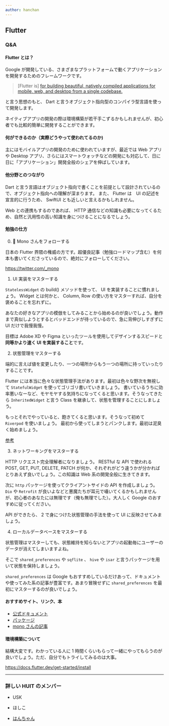 ```yaml
---
author: hanchan
---
```


## Flutter

### Q&A

#### Flutter とは？

Google が開発している、さまざまなプラットフォームで動くアプリケーションを開発するためのフレームワークです。

> [Flutter is] [for building beautiful, natively compiled applications for mobile, web, and desktop from a single codebase.](https://codelabs.developers.google.com/codelabs/first-flutter-app-pt1#0)

と言う思想のもと、 Dart と言うオブジェクト指向型のコンパイラ型言語を使って開発します。

ネイティブアプリの開発の際は環境構築が若干手こずるかもしれませんが、初心者でも比較的簡単に開発することができます。

#### 何ができるのか（実際どうやって使われてるのか)

主にはモバイルアプリの開発のために使われていますが、最近では Web アプリや Desktop アプリ、さらにはスマートウォッチなどの開発にも対応して、日に日に「アプリケーション」開発全般のシェアを伸ばしています。

#### 他分野とのつながり

Dart と言う言語はオブジェクト指向で書くことを前提として設計されているので、オブジェクト指向への理解が深まります。
また、 Flutter は　UI の記述を宣言的に行うため、 SwiftUI とも近しいと言えるかもしれません。

Web との連携もするのであれば、 HTTP 通信などの知識も必要になってくるため、自然と汎用性の高い知識を身につけることになるでしょう。

#### 勉強の仕方

0. 🐶 Mono さんをフォローする

日本の Flutter 界隈の権威の方です。超優良記事（勉強ロードマップ含む）を何本も書いてくださっているので、絶対にフォローしてください。

https://twitter.com/_mono

1. UI 実装をマスターする

`StatelessWidget` の build() メソッドを使って、 UI を実装することに慣れましょう。
Widget とは何かと、 Column, Row の使い方をマスターすれば、自分を褒めることを忘れずに。

あなたの好きなアプリの模倣をしてみることから始めるのが良いでしょう。動作まで真似しようとするとバッドエンドが待っているので、急に背伸びしすぎずに UI だけで我慢我慢。

目標は Adobe XD や Figma といったツールを使用してデザインするスピードと**同等かより速く UI を実装すること**です。

2. 状態管理をマスターする

端的に言えば値を変更したり、一つの場所からもう一つの場所に持っていったりすることです。

Flutter には本当に色々な状態管理手法があります。最初は色々な野次を無視して `StatefulWidget` を使ってゴリゴリ書いていきましょう。
書いているうちに効率悪いなーなど、モヤモヤする気持ちになってくると思います。そうなってきたら `InheritedWidget` と言う Class を継承して、状態を管理することにしましょう。

もっとそれでやっていると、飽きてくると思います。そうなって初めて `Riverpod` を使いましょう。
最初から使ってしまうとパンクします。最初は泥臭く始めましょう。

[参考](https://twitter.com/_mono/status/1170516947970097152?lang=ja)

3. ネットワーキングをマスターする

HTTP リクエスト完全理解者になりましょう。 RESTful な API で使われる POST, GET, PUT, DELETE, PATCH が何か、それぞれがどう違うかが分かればとりあえず良いでしょう。この知識は Web 系の開発全般に生きてきます。

次に `http` パッケージを使ってクライアントサイドの API を作成しましょう。 `Dio` や `Retrofit` が良いよなどと悪魔たちが耳元で囁いてくるかもしれませんが、初心者のあなたには無理です（俺も無理でした）。大人しく Google のおすすめに従ってください。

API ができたら、 2 で身につけた状態管理の手法を使って UI に反映させてみましょう。

4. ローカルデータベースをマスターする

状態管理はマスターしても、状態維持を知らないとアプリの起動毎にユーザーのデータが消えてしまいますよね。

そこで `shared_preferences` や `sqflite` 、 `hive` や `isar` と言うパッケージを用いて状態を保持しましょう。

`shared_preferences` は Google もおすすめしているだけあって、ドキュメントや使ってみた系の記事が豊富です。あまり冒険せずに `shared_preferences` を最初にマスターするのが良いでしょう。

#### おすすめサイト、リンク、本

- [公式ドキュメント](https://docs.flutter.dev/)
- [パッケージ](https://pub.dev/)
- [mono さんの記事](https://mono0926.medium.com/)

#### 環境構築について

結構大変です。わかっている人に 1 時間くらいもらって一緒にやってもらうのが良いでしょう。ただ、自分でもトライしてみるのは大事。

https://docs.flutter.dev/get-started/install

---

  <!-- 好きな記事書いてください -->

### 詳しい HUIT のメンバー

- USK
- ほしこ
- [はんちゃん](https://twitter.com/nori_handa)

  <!-- Twitterのリンクとか -->
